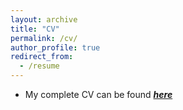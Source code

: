```yaml
---
layout: archive
title: "CV"
permalink: /cv/
author_profile: true
redirect_from:
  - /resume
---
```


* My complete CV can be found [_**here**_](https://drive.google.com/file/d/1DiHQlbQvHmUcRQw-bIfp5jz2Hc5qcLUM/view?usp=sharing)
